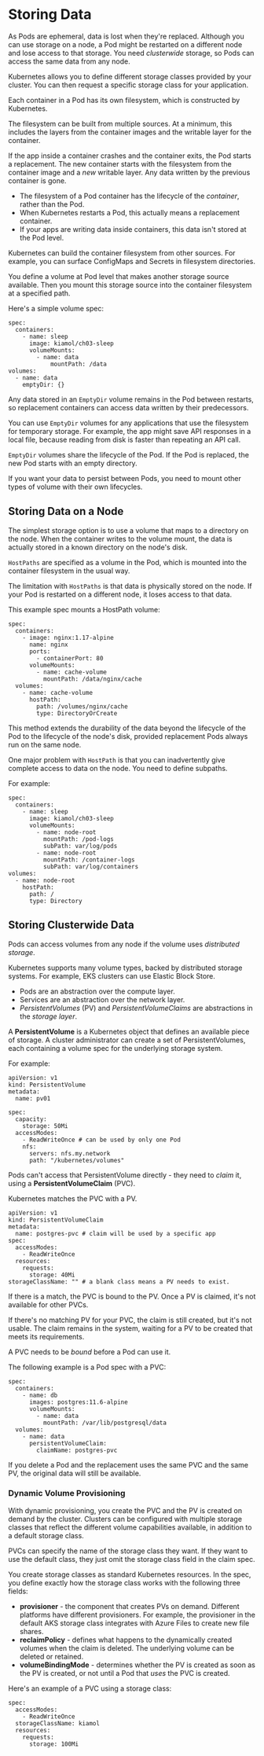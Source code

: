 # Storing Data

As Pods are ephemeral, data is lost when they're replaced. Although you can use storage on a node, a Pod might be restarted on a different node and lose access to that storage. You need *clusterwide* storage, so Pods can access the same data from any node.

Kubernetes allows you to define different storage classes provided by your cluster. You can then request a specific storage class for your application.

Each container in a Pod has its own filesystem, which is constructed by Kubernetes.

The filesystem can be built from multiple sources. At a minimum, this includes the layers from the container images and the writable layer for the container.

If the app inside a container crashes and the container exits, the Pod starts a replacement. The new container starts with the filesystem from the container image and a *new* writable layer. Any data written by the previous container is gone.

- The filesystem of a Pod container has the lifecycle of the *container*, rather than the Pod. 
- When Kubernetes restarts a Pod, this actually means a replacement container.
- If your apps are writing data inside containers, this data isn't stored at the Pod level.

Kubernetes can build the container filesystem from other sources. For example, you can surface ConfigMaps and Secrets in filesystem directories.

You define a volume at Pod level that makes another storage source available. Then you mount this storage source into the container filesystem at a specified path.

Here's a simple volume spec:

```
spec:
  containers:
    - name: sleep
      image: kiamol/ch03-sleep
      volumeMounts:
        - name: data
            mountPath: /data
volumes:
  - name: data
    emptyDir: {}
```

Any data stored in an `EmptyDir` volume remains in the Pod between restarts, so replacement containers can access data written by their predecessors.

You can use `EmptyDir` volumes for any applications that use the filesystem for temporary storage. For example, the app might save API responses in a local file, because reading from disk is faster than repeating an API call.

`EmptyDir` volumes share the lifecycle of the Pod. If the Pod is replaced, the new Pod starts with an empty directory. 

If you want your data to persist between Pods, you need to mount other types of volume with their own lifecycles.

## Storing Data on a Node

The simplest storage option is to use a volume that maps to a directory on the node. When the container writes to the volume mount, the data is actually stored in a known directory on the node's disk.

`HostPaths` are specified as a volume in the Pod, which is mounted into the container filesystem in the usual way. 

The limitation with `HostPaths` is that data is physically stored on the node. If your Pod is restarted on a different node, it loses access to that data.

This example spec mounts a HostPath volume:

```
spec: 
  containers:
    - image: nginx:1.17-alpine
      name: nginx
      ports:
        - containerPort: 80
      volumeMounts:
        - name: cache-volume
          mountPath: /data/nginx/cache
  volumes:
    - name: cache-volume
      hostPath:
        path: /volumes/nginx/cache
        type: DirectoryOrCreate
```

This method extends the durability of the data beyond the lifecycle of the Pod to the lifecycle of the node's disk, provided replacement Pods always run on the same node.

One major problem with `HostPath` is that you can inadvertently give complete access to data on the node. You need to define subpaths.

For example:

```
spec:
  containers:
    - name: sleep
      image: kiamol/ch03-sleep
      volumeMounts:
        - name: node-root
          mountPath: /pod-logs
          subPath: var/log/pods
        - name: node-root
          mountPath: /container-logs
          subPath: var/log/containers
volumes:
  - name: node-root
    hostPath:
      path: /
      type: Directory
```

## Storing Clusterwide Data

Pods can access volumes from any node if the volume uses *distributed storage*.

Kubernetes supports many volume types, backed by distributed storage systems. For example, EKS clusters can use Elastic Block Store.

- Pods are an abstraction over the compute layer.
- Services are an abstraction over the network layer.
- *PersistentVolumes* (PV) and *PersistentVolumeClaims* are abstractions in the *storage layer*.


A **PersistentVolume** is a Kubernetes object that defines an available piece of storage. A cluster administrator can create a set of PersistentVolumes, each containing a volume spec for the underlying storage system.

For example:

```
apiVersion: v1
kind: PersistentVolume
metadata:
  name: pv01

spec:
  capacity:
    storage: 50Mi
  accessModes:
    - ReadWriteOnce # can be used by only one Pod
    nfs:
      servers: nfs.my.network
      path: "/kubernetes/volumes"
```

Pods can't access that PersistentVolume directly - they need to *claim* it, using a **PersistentVolumeClaim** (PVC). 

Kubernetes matches the PVC with a PV.

```
apiVersion: v1
kind: PersistentVolumeClaim
metadata:
  name: postgres-pvc # claim will be used by a specific app
spec:
  accessModes:
    - ReadWriteOnce
  resources:
    requests:
      storage: 40Mi
storageClassName: "" # a blank class means a PV needs to exist.
```

If there is a match, the PVC is bound to the PV. Once a PV is claimed, it's not available for other PVCs.

If there's no matching PV for your PVC, the claim is still created, but it's not usable. The claim remains in the system, waiting for a PV to be created that meets its requirements.

A PVC needs to be *bound* before a Pod can use it.

The following example is a Pod spec with a PVC:

```
spec:
  containers:
    - name: db
      images: postgres:11.6-alpine
      volumeMounts:
        - name: data
          mountPath: /var/lib/postgresql/data
  volumes:
    - name: data
      persistentVolumeClaim:
        claimName: postgres-pvc
```

If you delete a Pod and the replacement uses the same PVC and the same PV, the original data will still be available.

### Dynamic Volume Provisioning

With dynamic provisioning, you create the PVC and the PV is created on demand by the cluster. Clusters can be configured with multiple storage classes that reflect the different volume capabilities available, in addition to a default storage class.

PVCs can specify the name of the storage class they want. If they want to use the default class, they just omit the storage class field in the claim spec.

You create storage classes as standard Kubernetes resources. In the spec, you define exactly how the storage class works with the following three fields:

- **provisioner** - the component that creates PVs on demand. Different platforms have different provisioners. For example, the provisioner in the default AKS storage class integrates with Azure Files to create new file shares.
- **reclaimPolicy** - defines what happens to the dynamically created volumes when the claim is deleted. The underlying volume can be deleted or retained.
- **volumeBindingMode** - determines whether the PV is created as soon as the PV is created, or not until a Pod that *uses* the PVC is created.

Here's an example of a PVC using a storage class:

```
spec:
  accessModes:
    - ReadWriteOnce
  storageClassName: kiamol
  resources:
    requests:
      storage: 100Mi
```